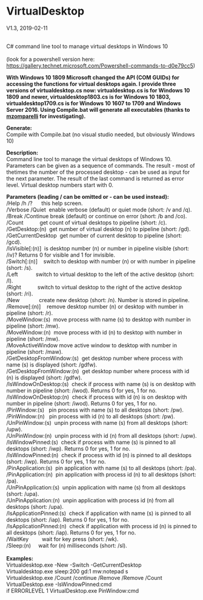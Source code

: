 # VirtualDesktop

V1.3, 2019-02-11<br><br>

C# command line tool to manage virtual desktops in Windows 10<br><br>
(look for a powershell version here: https://gallery.technet.microsoft.com/Powershell-commands-to-d0e79cc5)

**With Windows 10 1809 Microsoft changed the API (COM GUIDs) for accessing the functions for virtual desktops again. I provide three versions of virtualdesktop.cs now: virtualdesktop.cs is for Windows 10 1809 and newer, virtualdesktop1803.cs is for Windows 10 1803, virtualdesktop1709.cs is for Windows 10 1607 to 1709 and Windows Server 2016. Using Compile.bat will generate all executables (thanks to [mzomparelli](https://github.com/mzomparelli/zVirtualDesktop/wiki) for investigating).**

**Generate:**<br>
Compile with Compile.bat (no visual studio needed, but obviously Windows 10)

**Description:**<br>
Command line tool to manage the virtual desktops of Windows 10.
Parameters can be given as a sequence of commands. The result - most of thetimes the number of the processed desktop - can be used as input for the next parameter. The result of the last command is returned as error level.
Virtual desktop numbers start with 0.

**Parameters (leading / can be omitted or - can be used instead):**<br>
/Help /h /?      this help screen.<br>
/Verbose /Quiet  enable verbose (default) or quiet mode (short: /v and /q).<br>
/Break /Continue break (default) or continue on error (short: /b and /co).<br>
/Count           get count of virtual desktops to pipeline (short: /c).<br>
/GetDesktop:(n)  get number of virtual desktop (n) to pipeline (short: /gd).<br>
/GetCurrentDesktop  get number of current desktop to pipeline (short: /gcd).<br>
/IsVisible[:(n)]  is desktop number (n) or number in pipeline visible (short: /iv)? Returns 0 for visible and 1 for invisible.<br>
/Switch[:(n)]    switch to desktop with number (n) or with number in pipeline (short: /s).<br>
/Left            switch to virtual desktop to the left of the active desktop (short: /l).<br>
/Right           switch to virtual desktop to the right of the active desktop (short: /ri).<br>
/New             create new desktop (short: /n). Number is stored in pipeline.<br>
/Remove[:(n)]    remove desktop number (n) or desktop with number in pipeline (short: /r).<br>
/MoveWindow:(s)  move process with name (s) to desktop with number in pipeline (short: /mw).<br>
/MoveWindow:(n)  move process with id (n) to desktop with number in pipeline (short: /mw).<br>
/MoveActiveWindow  move active window to desktop with number in pipeline (short: /maw).<br>
/GetDesktopFromWindow:(s)  get desktop number where process with name (s) is displayed (short: /gdfw).<br>
/GetDesktopFromWindow:(n)  get desktop number where process with id (n) is displayed (short: /gdfw).<br>
/IsWindowOnDesktop:(s)  check if process with name (s) is on desktop with number in pipeline (short: /iwod). Returns 0 for yes, 1 for no.<br>
/IsWindowOnDesktop:(n)  check if process with id (n) is on desktop with number in pipeline (short: /iwod). Returns 0 for yes, 1 for no.<br>
/PinWindow:(s)   pin process with name (s) to all desktops (short: /pw).<br>
/PinWindow:(n)   pin process with id (n) to all desktops (short: /pw).<br>
/UnPinWindow:(s)  unpin process with name (s) from all desktops (short: /upw).<br>
/UnPinWindow:(n)  unpin process with id (n) from all desktops (short: /upw).<br>
/IsWindowPinned:(s)  check if process with name (s) is pinned to all desktops (short: /iwp). Returns 0 for yes, 1 for no.<br>
/IsWindowPinned:(n)  check if process with id (n) is pinned to all desktops (short: /iwp). Returns 0 for yes, 1 for no.<br>
/PinApplication:(s)  pin application with name (s) to all desktops (short: /pa).<br>
/PinApplication:(n)  pin application with process id (n) to all desktops (short: /pa).<br>
/UnPinApplication:(s)  unpin application with name (s) from all desktops (short: /upa).<br>
/UnPinApplication:(n)  unpin application with process id (n) from all desktops (short: /upa).<br>
/IsApplicationPinned:(s)  check if application with name (s) is pinned to all desktops (short: /iap). Returns 0 for yes, 1 for no.<br>
/IsApplicationPinned:(n)  check if application with process id (n) is pinned to all desktops (short: /iap). Returns 0 for yes, 1 for no.<br>
/WaitKey         wait for key press (short: /wk).<br>
/Sleep:(n)     wait for (n) milliseconds (short: /sl).<br>
<br>
**Examples:**<br>
Virtualdesktop.exe -New -Switch -GetCurrentDesktop<br>
Virtualdesktop.exe sleep:200 gd:1 mw:notepad s<br>
Virtualdesktop.exe /Count /continue /Remove /Remove /Count<br>
VirtualDesktop.exe -IsWindowPinned:cmd<br>
if ERRORLEVEL 1 VirtualDesktop.exe PinWindow:cmd<br>
